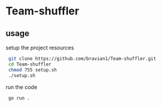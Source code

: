 # Team-shuffler


## usage

 setup the project resources
```bash
 git clone https://github.com/bravian1/Team-shuffler.git
 cd Team-shuffler
 chmod 755 setup.sh
 ./setup.sh
```

run the code

```bash
 go run .
```

